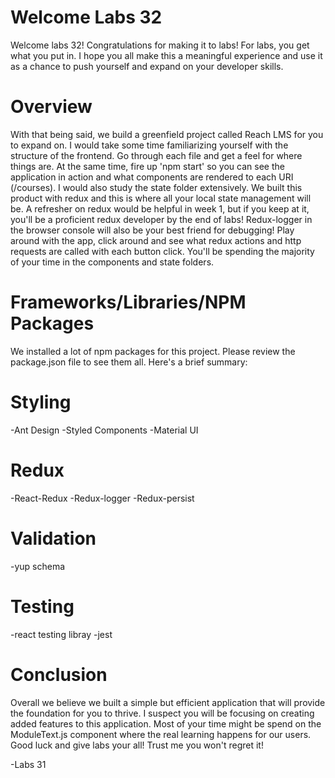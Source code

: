 # Welcome Labs 32
Welcome labs 32! Congratulations for making it to labs! For labs, you get what you put in. I hope you all make this a meaningful experience and use it as a chance to push yourself and expand on your developer skills.


# Overview
With that being said, we build a greenfield project called Reach LMS for you to expand on. I would take some time familiarizing yourself with the structure of the frontend. Go through each file and get a feel for where things are. At the same time, fire up 'npm start' so you can see the application in action and what components are rendered to each URI (/courses). I would also study the state folder extensively. We built this product with redux and this is where all your local state management will be. A refresher on redux would be helpful in week 1, but if you keep at it, you'll be a proficient redux developer by the end of labs! Redux-logger in the browser console will also be your best friend for debugging! Play around with the app, click around and see what redux actions and http requests are called with each button click. You'll be spending the majority of your time in the components and state folders.

# Frameworks/Libraries/NPM Packages
We installed a lot of npm packages for this project. Please review the package.json file to see them all. Here's a brief summary:

# Styling
-Ant Design
-Styled Components
-Material UI

# Redux
-React-Redux
-Redux-logger
-Redux-persist

# Validation
-yup schema

# Testing
-react testing libray
-jest

# Conclusion
Overall we believe we built a simple but efficient application that will provide the foundation for you to thrive. I suspect you will be focusing on creating added features to this application. Most of your time might be spend on the ModuleText.js component where the real learning happens for our users. Good luck and give labs your all! Trust me you won't regret it!

-Labs 31
